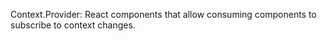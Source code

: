 Context.Provider: React components that allow consuming components to subscribe to context changes. 